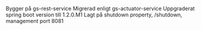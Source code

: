 Bygger på gs-rest-service
Migrerad enligt gs-actuator-service
Uppgraderat spring boot version till 1.2.0.M1
Lagt på shutdown property, /shutdown, management port 8081